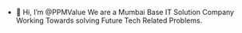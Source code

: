 - 👋 Hi, I’m @PPMValue 
We are a Mumbai Base IT Solution Company Working Towards solving Future Tech Related Problems.

<!---
PPMValue/PPMValue is a ✨ special ✨ repository because its `README.md` (this file) appears on your GitHub profile.
You can click the Preview link to take a look at your changes.
--->
